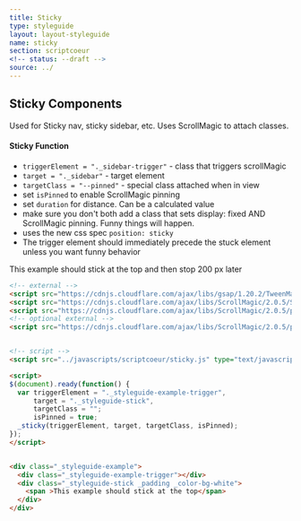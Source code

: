 ```yaml
---
title: Sticky
type: styleguide
layout: layout-styleguide
name: sticky
section: scriptcoeur
<!-- status: --draft -->
source: ../
---
```


<main markdown="1">

## Sticky Components

Used for Sticky nav, sticky sidebar, etc. Uses ScrollMagic to attach classes.

#### Sticky Function

- `triggerElement = "._sidebar-trigger"` - class that triggers scrollMagic
- `target = "._sidebar"` - target element
- `targetClass = "--pinned"` - special class attached when in view
- set `isPinned` to enable ScrollMagic pinning
- set `duration` for distance. Can be a calculated value
- make sure you don't both add a class that sets display: fixed AND ScrollMagic pinning. Funny things will happen.
- uses the new css spec `position: sticky`
- The trigger element should immediately precede the stuck element unless you want funny behavior

<div class="_styleguide-example">
  <div class="_styleguide-example-trigger"></div>
  <div class="_styleguide-stick _padding _color-bg-white">
    <span >This example should stick at the top and then stop 200 px later</span>
  </div>
</div>


~~~ html
<!-- external -->
<script src="https://cdnjs.cloudflare.com/ajax/libs/gsap/1.20.2/TweenMax.min.js"></script>
<script src="https://cdnjs.cloudflare.com/ajax/libs/ScrollMagic/2.0.5/ScrollMagic.js"></script>
<script src="https://cdnjs.cloudflare.com/ajax/libs/ScrollMagic/2.0.5/plugins/animation.gsap.js"></script>
<!-- optional external -->
<script src="https://cdnjs.cloudflare.com/ajax/libs/ScrollMagic/2.0.5/plugins/debug.addIndicators.js"></script> 


<!-- script -->
<script src="../javascripts/scriptcoeur/sticky.js" type="text/javascript"></script>

<script>
$(document).ready(function() {
  var triggerElement = "._styleguide-example-trigger", 
      target = "._styleguide-stick", 
      targetClass = "";
      isPinned = true;
  _sticky(triggerElement, target, targetClass, isPinned);
});
</script>


<div class="_styleguide-example">
  <div class="_styleguide-example-trigger"></div>
  <div class="_styleguide-stick _padding _color-bg-white">
    <span >This example should stick at the top</span>
  </div>
</div>
~~~


<!-- external -->
<script src="https://cdnjs.cloudflare.com/ajax/libs/gsap/1.20.2/TweenMax.min.js"></script>
<script src="https://cdnjs.cloudflare.com/ajax/libs/ScrollMagic/2.0.5/ScrollMagic.js"></script>
<script src="https://cdnjs.cloudflare.com/ajax/libs/ScrollMagic/2.0.5/plugins/animation.gsap.js"></script>

<!-- script -->
<script src="../javascripts/scriptcoeur/sticky.js" type="text/javascript"></script>

<script>
$(document).ready(function() {
  var triggerElement = "._styleguide-example-trigger", 
      target = "._styleguide-stick", 
      targetClass = "";
      duration = 200;
      isPinned = true;
  _sticky(triggerElement, target, targetClass, duration, isPinned);
});
</script>

</main>

